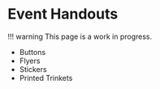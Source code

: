 # Event Handouts

!!! warning
    This page is a work in progress.

- Buttons
- Flyers
- Stickers
- Printed Trinkets